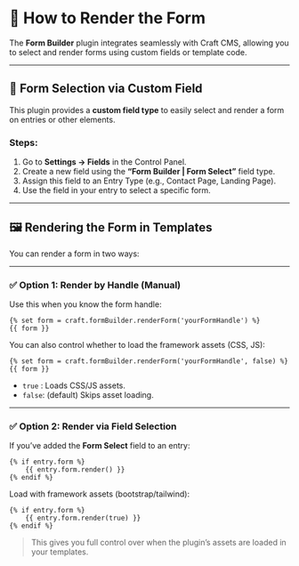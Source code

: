 # 🧾 How to Render the Form

The **Form Builder** plugin integrates seamlessly with Craft CMS, allowing you to select and render forms using custom fields or template code.

---

## 🧱 Form Selection via Custom Field

This plugin provides a **custom field type** to easily select and render a form on entries or other elements.

### Steps:

1. Go to **Settings → Fields** in the Control Panel.
2. Create a new field using the **“Form Builder | Form Select”** field type.
3. Assign this field to an Entry Type (e.g., Contact Page, Landing Page).
4. Use the field in your entry to select a specific form.

---

## 🖼 Rendering the Form in Templates

You can render a form in two ways:

---

### ✅ Option 1: Render by Handle (Manual)

Use this when you know the form handle:

```twig
{% set form = craft.formBuilder.renderForm('yourFormHandle') %}
{{ form }}
```

You can also control whether to load the framework assets (CSS, JS):

```twig
{% set form = craft.formBuilder.renderForm('yourFormHandle', false) %}
{{ form }}
```

* `true` : Loads CSS/JS assets.
* `false`: (default) Skips asset loading.

---

### ✅ Option 2: Render via Field Selection

If you’ve added the **Form Select** field to an entry:

```twig
{% if entry.form %}
    {{ entry.form.render() }}
{% endif %}
```

Load with framework assets (bootstrap/tailwind):

```twig
{% if entry.form %}
    {{ entry.form.render(true) }}
{% endif %}
```

> This gives you full control over when the plugin’s assets are loaded in your templates.
